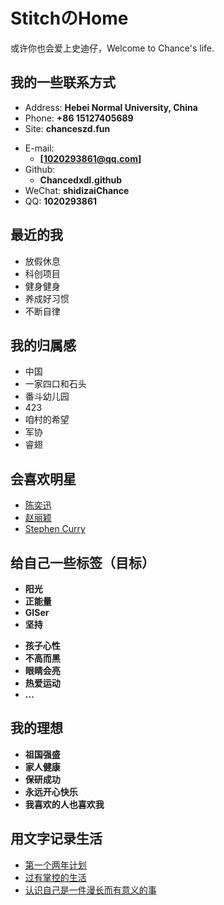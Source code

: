 # StitchのHome

或许你也会爱上史迪仔，Welcome to Chance's life.

<!-- slide -->

## 我的一些联系方式

- Address: **Hebei Normal University, China**
- Phone: **+86 15127405689**
- Site: **chanceszd.fun**

<!-- slide vertical=true -->

- E-mail:
  - **[1020293861@qq.com]**
- Github:
  - **Chancedxdl.github** 
- WeChat: **shidizaiChance**
- QQ: **1020293861**

<!-- slide -->

## 最近的我

<!-- slide vertical=true -->

  - 放假休息
  - 科创项目
  - 健身健身
  - 养成好习惯
  - 不断自律

<!-- slide -->

## 我的归属感

<!-- slide vertical=true -->

  - 中国
  - 一家四口和石头
  - 番斗幼儿园
  - 423
  - 咱村的希望
  - 军协
  - 睿翅

<!-- slide -->

## 会喜欢明星

<!-- slide vertical=true -->

- [陈奕迅](https://music.163.com/#/song?id=35403523&autoplay=true&market=baiduhd)
- [赵丽颖](https://www.zhihu.com/people/ju-chance/answers)
- [Stephen Curry](https://www.bilibili.com/video/av91139570?from=search&seid=214791411388734982)

<!-- slide -->

## 给自己一些标签（目标）

<!-- slide vertical=true -->

  - **阳光**
  - **正能量**
  - **GISer**
  - **坚持**
  
  <!-- slide vertical=true -->

- **孩子心性**
- **不高而黑**
- **眼睛会亮**
- **热爱运动**
- **...**

<!-- slide -->

## 我的理想

 <!-- slide vertical=true -->

  - **祖国强盛**
  - **家人健康**
  - **保研成功**
  - **永远开心快乐**
  - **我喜欢的人也喜欢我**

<!-- slide -->

## 用文字记录生活

- [第一个两年计划](https://chanceszd.fun/_posts/2020-03-11-%E7%AC%AC%E4%B8%80%E4%B8%AA%E4%B8%A4%E5%B9%B4%E8%AE%A1%E5%88%92/)
- [过有掌控的生活](https://chanceszd.fun/_posts/2020-05-01-%E8%BF%87%E6%9C%89%E6%8E%8C%E6%8E%A7%E7%9A%84%E7%94%9F%E6%B4%BB/)
- [认识自己是一件漫长而有意义的事](https://chanceszd.fun/_posts/2020-03-11-%E8%AE%A4%E8%AF%86%E8%87%AA%E5%B7%B1%E6%98%AF%E4%B8%80%E4%BB%B6%E6%BC%AB%E9%95%BF%E8%80%8C%E6%9C%89%E6%84%8F%E4%B9%89%E7%9A%84%E4%BA%8B/)

<!-- slide vertical=true -->

